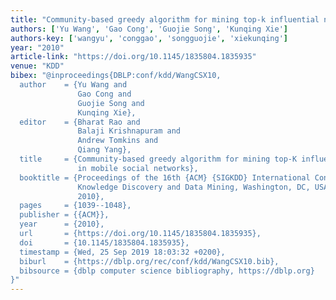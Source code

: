 ```yaml
---
title: "Community-based greedy algorithm for mining top-k influential nodes in mobile social networks"
authors: ['Yu Wang', 'Gao Cong', 'Guojie Song', 'Kunqing Xie']
authors-key: ['wangyu', 'conggao', 'songguojie', 'xiekunqing']
year: "2010"
article-link: "https://doi.org/10.1145/1835804.1835935"
venue: "KDD"
bibex: "@inproceedings{DBLP:conf/kdd/WangCSX10,
  author    = {Yu Wang and
               Gao Cong and
               Guojie Song and
               Kunqing Xie},
  editor    = {Bharat Rao and
               Balaji Krishnapuram and
               Andrew Tomkins and
               Qiang Yang},
  title     = {Community-based greedy algorithm for mining top-K influential nodes
               in mobile social networks},
  booktitle = {Proceedings of the 16th {ACM} {SIGKDD} International Conference on
               Knowledge Discovery and Data Mining, Washington, DC, USA, July 25-28,
               2010},
  pages     = {1039--1048},
  publisher = {{ACM}},
  year      = {2010},
  url       = {https://doi.org/10.1145/1835804.1835935},
  doi       = {10.1145/1835804.1835935},
  timestamp = {Wed, 25 Sep 2019 18:03:32 +0200},
  biburl    = {https://dblp.org/rec/conf/kdd/WangCSX10.bib},
  bibsource = {dblp computer science bibliography, https://dblp.org}
}"
---
```

